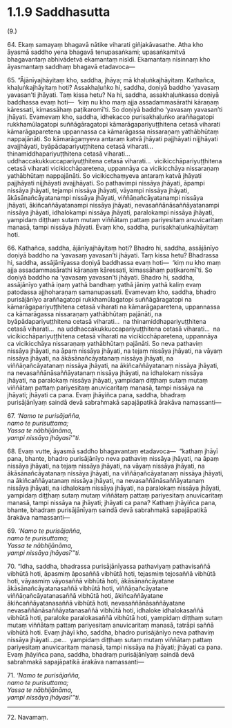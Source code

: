 

# 1.1.9 Saddhasutta




(9.)

64\. Ekaṃ samayaṃ bhagavā nātike viharati giñjakāvasathe. Atha kho āyasmā saddho yena bhagavā tenupasaṅkami; upasaṅkamitvā bhagavantaṃ abhivādetvā ekamantaṃ nisīdi. Ekamantaṃ nisinnaṃ kho āyasmantaṃ saddhaṃ bhagavā etadavoca—

65\. “Ājānīyajhāyitaṃ kho, saddha, jhāya; mā khaḷuṅkajhāyitaṃ. Kathañca, khaḷuṅkajhāyitaṃ hoti? Assakhaḷuṅko hi, saddha, doṇiyā baddho ‘yavasaṃ yavasan’ti jhāyati. Taṃ kissa hetu? Na hi, saddha, assakhaḷuṅkassa doṇiyā baddhassa evaṃ hoti—  ‘kiṃ nu kho maṃ ajja assadammasārathi kāraṇaṃ kāressati, kimassāhaṃ paṭikaromī’ti. So doṇiyā baddho ‘yavasaṃ yavasan’ti jhāyati. Evamevaṃ kho, saddha, idhekacco purisakhaḷuṅko araññagatopi rukkhamūlagatopi suññāgāragatopi kāmarāgapariyuṭṭhitena cetasā viharati kāmarāgaparetena uppannassa ca kāmarāgassa nissaraṇaṃ yathābhūtaṃ nappajānāti. So kāmarāgaṃyeva antaraṃ katvā jhāyati pajjhāyati nijjhāyati avajjhāyati, byāpādapariyuṭṭhitena cetasā viharati…  thinamiddhapariyuṭṭhitena cetasā viharati…  uddhaccakukkuccapariyuṭṭhitena cetasā viharati…  vicikicchāpariyuṭṭhitena cetasā viharati vicikicchāparetena, uppannāya ca vicikicchāya nissaraṇaṃ yathābhūtaṃ nappajānāti. So vicikicchaṃyeva antaraṃ katvā jhāyati pajjhāyati nijjhāyati avajjhāyati. So pathavimpi nissāya jhāyati, āpampi nissāya jhāyati, tejampi nissāya jhāyati, vāyampi nissāya jhāyati, ākāsānañcāyatanampi nissāya jhāyati, viññāṇañcāyatanampi nissāya jhāyati, ākiñcaññāyatanampi nissāya jhāyati, nevasaññānāsaññāyatanampi nissāya jhāyati, idhalokampi nissāya jhāyati, paralokampi nissāya jhāyati, yampidaṃ diṭṭhaṃ sutaṃ mutaṃ viññātaṃ pattaṃ pariyesitaṃ anuvicaritaṃ manasā, tampi nissāya jhāyati. Evaṃ kho, saddha, purisakhaḷuṅkajhāyitaṃ hoti.

66\. Kathañca, saddha, ājānīyajhāyitaṃ hoti? Bhadro hi, saddha, assājānīyo doṇiyā baddho na ‘yavasaṃ yavasan’ti jhāyati. Taṃ kissa hetu? Bhadrassa hi, saddha, assājānīyassa doṇiyā baddhassa evaṃ hoti—  ‘kiṃ nu kho maṃ ajja assadammasārathi kāraṇaṃ kāressati, kimassāhaṃ paṭikaromī’ti. So doṇiyā baddho na ‘yavasaṃ yavasan’ti jhāyati. Bhadro hi, saddha, assājānīyo yathā iṇaṃ yathā bandhaṃ yathā jāniṃ yathā kaliṃ evaṃ patodassa ajjhoharaṇaṃ samanupassati. Evamevaṃ kho, saddha, bhadro purisājānīyo araññagatopi rukkhamūlagatopi suññāgāragatopi na kāmarāgapariyuṭṭhitena cetasā viharati na kāmarāgaparetena, uppannassa ca kāmarāgassa nissaraṇaṃ yathābhūtaṃ pajānāti, na byāpādapariyuṭṭhitena cetasā viharati…  na thinamiddhapariyuṭṭhitena cetasā viharati…  na uddhaccakukkuccapariyuṭṭhitena cetasā viharati…  na vicikicchāpariyuṭṭhitena cetasā viharati na vicikicchāparetena, uppannāya ca vicikicchāya nissaraṇaṃ yathābhūtaṃ pajānāti. So neva pathaviṃ nissāya jhāyati, na āpaṃ nissāya jhāyati, na tejaṃ nissāya jhāyati, na vāyaṃ nissāya jhāyati, na ākāsānañcāyatanaṃ nissāya jhāyati, na viññāṇañcāyatanaṃ nissāya jhāyati, na ākiñcaññāyatanaṃ nissāya jhāyati, na nevasaññānāsaññāyatanaṃ nissāya jhāyati, na idhalokaṃ nissāya jhāyati, na paralokaṃ nissāya jhāyati, yampidaṃ diṭṭhaṃ sutaṃ mutaṃ viññātaṃ pattaṃ pariyesitaṃ anuvicaritaṃ manasā, tampi nissāya na jhāyati; jhāyati ca pana. Evaṃ jhāyiñca pana, saddha, bhadraṃ purisājānīyaṃ saindā devā sabrahmakā sapajāpatikā ārakāva namassanti—

67\. _‘Namo te purisājañña,_  
_namo te purisuttama;_  
_Yassa te nābhijānāma,_  
_yampi nissāya jhāyasī’”ti._  


68\. Evaṃ vutte, āyasmā saddho bhagavantaṃ etadavoca—  “kathaṃ jhāyī pana, bhante, bhadro purisājānīyo neva pathaviṃ nissāya jhāyati, na āpaṃ nissāya jhāyati, na tejaṃ nissāya jhāyati, na vāyaṃ nissāya jhāyati, na ākāsānañcāyatanaṃ nissāya jhāyati, na viññāṇañcāyatanaṃ nissāya jhāyati, na ākiñcaññāyatanaṃ nissāya jhāyati, na nevasaññānāsaññāyatanaṃ nissāya jhāyati, na idhalokaṃ nissāya jhāyati, na paralokaṃ nissāya jhāyati, yampidaṃ diṭṭhaṃ sutaṃ mutaṃ viññātaṃ pattaṃ pariyesitaṃ anuvicaritaṃ manasā, tampi nissāya na jhāyati; jhāyati ca pana? Kathaṃ jhāyiñca pana, bhante, bhadraṃ purisājānīyaṃ saindā devā sabrahmakā sapajāpatikā ārakāva namassanti—

69\. _‘Namo te purisājañña,_  
_namo te purisuttama;_  
_Yassa te nābhijānāma,_  
_yampi nissāya jhāyasī’”ti._  


70\. “Idha, saddha, bhadrassa purisājānīyassa pathaviyaṃ pathavisaññā vibhūtā hoti, āpasmiṃ āposaññā vibhūtā hoti, tejasmiṃ tejosaññā vibhūtā hoti, vāyasmiṃ vāyosaññā vibhūtā hoti, ākāsānañcāyatane ākāsānañcāyatanasaññā vibhūtā hoti, viññāṇañcāyatane viññāṇañcāyatanasaññā vibhūtā hoti, ākiñcaññāyatane ākiñcaññāyatanasaññā vibhūtā hoti, nevasaññānāsaññāyatane nevasaññānāsaññāyatanasaññā vibhūtā hoti, idhaloke idhalokasaññā vibhūtā hoti, paraloke paralokasaññā vibhūtā hoti, yampidaṃ diṭṭhaṃ sutaṃ mutaṃ viññātaṃ pattaṃ pariyesitaṃ anuvicaritaṃ manasā, tatrāpi saññā vibhūtā hoti. Evaṃ jhāyī kho, saddha, bhadro purisājānīyo neva pathaviṃ nissāya jhāyati…pe…  yampidaṃ diṭṭhaṃ sutaṃ mutaṃ viññātaṃ pattaṃ pariyesitaṃ anuvicaritaṃ manasā, tampi nissāya na jhāyati; jhāyati ca pana. Evaṃ jhāyiñca pana, saddha, bhadraṃ purisājānīyaṃ saindā devā sabrahmakā sapajāpatikā ārakāva namassanti—

71\. _‘Namo te purisājañña,_  
_namo te purisuttama;_  
_Yassa te nābhijānāma,_  
_yampi nissāya jhāyasī’”ti._  


---

72\. Navamaṃ.





